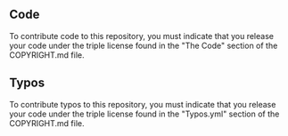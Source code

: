 ## Code

To contribute code to this repository, you must indicate that you release your code under the triple license found in the "The Code" section of the COPYRIGHT.md file.

## Typos

To contribute typos to this repository, you must indicate that you release your code under the triple license found in the "Typos.yml" section of the COPYRIGHT.md file.

